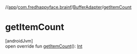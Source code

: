//[app](../../../index.md)/[com.fredhappyface.brainf](../index.md)/[BufferAdapter](index.md)/[getItemCount](get-item-count.md)

# getItemCount

[androidJvm]\
open override fun [getItemCount](get-item-count.md)(): [Int](https://kotlinlang.org/api/latest/jvm/stdlib/kotlin/-int/index.html)
